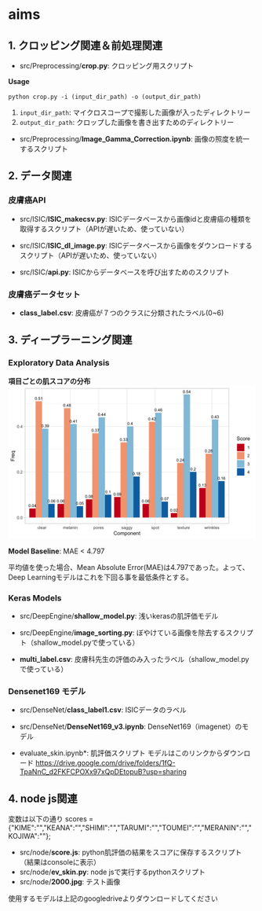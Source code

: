 # aims

## 1. クロッピング関連＆前処理関連

* src/Preprocessing/**crop.py**: クロッピング用スクリプト

**Usage**
```
python crop.py -i (input_dir_path) -o (output_dir_path)
```
1. `input_dir_path`: マイクロスコープで撮影した画像が入ったディレクトリー
2. `output_dir_path`: クロップした画像を書き出すためのディレクトリー

* src/Preprocessing/**Image_Gamma_Correction.ipynb**: 画像の照度を統一するスクリプト
## 2. データ関連
### 皮膚癌API

* src/ISIC/**ISIC_makecsv.py**: ISICデータベースから画像idと皮膚癌の種類を取得するスクリプト（APIが遅いため、使っていない）

* src/ISIC/**ISIC_dl_image.py**: ISICデータベースから画像をダウンロードするスクリプト（APIが遅いため、使っていない）

* src/ISIC/**api.py**: ISICからデータベースを呼び出すためのスクリプト

### 皮膚癌データセット
* **class_label.csv**: 皮膚癌が７つのクラスに分類されたラベル(0~6)

## 3. ディープラーニング関連
### Exploratory Data Analysis
**項目ごとの肌スコアの分布**
![Score Histogram](figures/score_barplot.png)

**Model Baseline**: MAE < 4.797

平均値を使った場合、Mean Absolute Error(MAE)は4.797であった。よって、Deep Learningモデルはこれを下回る事を最低条件とする。

### Keras Models
* src/DeepEngine/**shallow_model.py**: 浅いkerasの肌評価モデル

* src/DeepEngine/**image_sorting.py**: ぼやけている画像を除去するスクリプト（shallow_model.pyで使っている）

* **multi_label.csv**: 皮膚科先生の評価のみ入ったラベル（shallow_model.pyで使っている）

### Densenet169 モデル
* src/DenseNet/**class_label1.csv**: ISICデータのラベル

* src/DenseNet/**DenseNet169_v3.ipynb**: DenseNet169（imagenet）のモデル

* evaluate_skin.ipynb*: 肌評価スクリプト
モデルはこのリンクからダウンロード
https://drive.google.com/drive/folders/1fQ-TpaNnC_d2FKFCPOXx97xQpDEtopuB?usp=sharing

## 4. node js関連
変数は以下の通り
scores = {"KIME":"","KEANA":"","SHIMI":"","TARUMI":"","TOUMEI":"","MERANIN":"","KOJIWA":""};
* src/node/**score.js**: python肌評価の結果をスコアに保存するスクリプト（結果はconsoleに表示）
* src/node/**ev_skin.py**: node jsで実行するpythonスクリプト
* src/node/**2000.jpg**: テスト画像

使用するモデルは上記のgoogledriveよりダウンロードしてください
